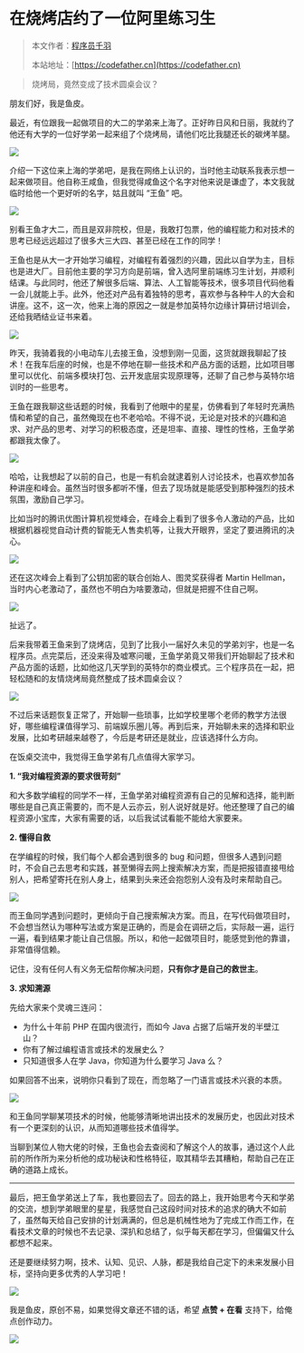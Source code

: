 # 在烧烤店约了一位阿里练习生

> 本文作者：[程序员千羽](https://yuyuanweb.feishu.cn/wiki/Abldw5WkjidySxkKxU2cQdAtnah)
>
> 本站地址：[https://codefather.cn](https://codefather.cn)

> 烧烤局，竟然变成了技术圆桌会议？

朋友们好，我是鱼皮。

最近，有位跟我一起做项目的大二的学弟来上海了。正好昨日风和日丽，我就约了他还有大学的一位好学弟一起来组了个烧烤局，请他们吃比我腿还长的碳烤羊腿。

![](https://pic.yupi.icu/5563/202311051948886.png)

介绍一下这位来上海的学弟吧，是我在网络上认识的，当时他主动联系我表示想一起来做项目。他自称王咸鱼，但我觉得咸鱼这个名字对他来说是谦虚了，本文我就临时给他一个更好听的名字，姑且就叫 “王鱼” 吧。

![](https://pic.yupi.icu/5563/202311051948740.png)

别看王鱼才大二，而且是双非院校，但是，我敢打包票，他的编程能力和对技术的思考已经远远超过了很多大三大四、甚至已经在工作的同学！

王鱼也是从大一才开始学习编程，对编程有着强烈的兴趣，因此以自学为主，目标也是进大厂。目前他主要的学习方向是前端，曾入选阿里前端练习生计划，并顺利结课。与此同时，他还了解很多后端、算法、人工智能等技术，很多项目代码他看一会儿就能上手。此外，他还对产品有着独特的思考，喜欢参与各种牛人的大会和讲座。这不，这一次，他来上海的原因之一就是参加英特尔边缘计算研讨培训会，还给我晒结业证书来着。

![](https://pic.yupi.icu/5563/202311051948129.png)

昨天，我骑着我的小电动车儿去接王鱼，没想到刚一见面，这货就跟我聊起了技术！在我车后座的时候，也是不停地在聊一些技术和产品方面的话题，比如项目哪里可以优化、前端多模块打包、云开发底层实现原理等，还聊了自己参与英特尔培训时的一些思考。

王鱼在跟我聊这些话题的时候，我看到了他眼中的星星，仿佛看到了年轻时充满热情和希望的自己，虽然俺现在也不老哈哈。不得不说，无论是对技术的兴趣和追求、对产品的思考、对学习的积极态度，还是坦率、直接、理性的性格，王鱼学弟都跟我太像了。

![](https://pic.yupi.icu/5563/202311051948713.png)

哈哈，让我想起了以前的自己，也是一有机会就逮着别人讨论技术，也喜欢参加各种讲座和峰会。虽然当时很多都听不懂，但去了现场就是能感受到那种强烈的技术氛围，激励自己学习。

比如当时的腾讯优图计算机视觉峰会，在峰会上看到了很多令人激动的产品，比如根据机器视觉自动计费的智能无人售卖机等，让我大开眼界，坚定了要进腾讯的决心。

![](https://pic.yupi.icu/5563/202311051948966.png)

还在这次峰会上看到了公钥加密的联合创始人、图灵奖获得者 Martin Hellman，当时内心老激动了，虽然也不明白为啥要激动，但就是把握不住自己啊。

![](https://pic.yupi.icu/5563/202311051948073.png)

扯远了。

后来我带着王鱼来到了烧烤店，见到了比我小一届好久未见的学弟刘宇，也是一名程序员。点完菜后，还没来得及嘘寒问暖，王鱼学弟竟又带我们开始聊起了技术和产品方面的话题，比如他这几天学到的英特尔的商业模式。三个程序员在一起，把轻松随和的友情烧烤局竟然整成了技术圆桌会议？

![](https://pic.yupi.icu/5563/202311051948101.png)

不过后来话题恢复正常了，开始聊一些琐事，比如学校里哪个老师的教学方法很好，哪些编程课值得学习、前端娱乐圈儿等。再到后来，开始聊未来的选择和职业发展，比如考研越来越卷了，今后是考研还是就业，应该选择什么方向。

在饭桌交流中，我觉得王鱼学弟有几点值得大家学习。

**1. “我对编程资源的要求很苛刻”**

和大多数学编程的同学不一样，王鱼学弟对编程资源有自己的见解和选择，能判断哪些是自己真正需要的，而不是人云亦云，别人说好就是好。他还整理了自己的编程资源小宝库，大家有需要的话，以后我试试看能不能给大家要来。

**2. 懂得自救**

在学编程的时候，我们每个人都会遇到很多的 bug 和问题，但很多人遇到问题时，不会自己去思考和实践，甚至懒得去网上搜索解决方案，而是把报错直接甩给别人，把希望寄托在别人身上，结果到头来还会抱怨别人没有及时来帮助自己。

![](https://pic.yupi.icu/5563/202311051948168.png)

而王鱼同学遇到问题时，更倾向于自己搜索解决方案。而且，在写代码做项目时，不会想当然认为哪种写法或方案是正确的，而是会在调研之后，实际敲一遍，运行一遍，看到结果才能让自己信服。所以，和他一起做项目时，能感觉到他的靠谱，非常值得信赖。

记住，没有任何人有义务无偿帮你解决问题，**只有你才是自己的救世主**。

**3. 求知溯源**

先给大家来个灵魂三连问：

- 为什么十年前 PHP 在国内很流行，而如今 Java 占据了后端开发的半壁江山？
- 你有了解过编程语言或技术的发展史么？
- 只知道很多人在学 Java，你知道为什么要学习 Java 么？

如果回答不出来，说明你只看到了现在，而忽略了一门语言或技术兴衰的本质。

![](https://pic.yupi.icu/5563/202311051948542.png)

和王鱼同学聊某项技术的时候，他能够清晰地讲出技术的发展历史，也因此对技术有一个更深刻的认识，从而知道哪些技术值得学。

当聊到某位人物大佬的时候，王鱼也会去查阅和了解这个人的故事，通过这个人此前的所作所为来分析他的成功秘诀和性格特征，取其精华去其糟粕，帮助自己在正确的道路上成长。



------



最后，把王鱼学弟送上了车，我也要回去了。回去的路上，我开始思考今天和学弟的交流，想到学弟眼里的星星，我感觉自己这段时间对技术的追求的确大不如前了，虽然每天给自己安排的计划满满的，但总是机械性地为了完成工作而工作，在看技术文章的时候也不去记录、深扒和总结了，似乎每天都在学习，但偏偏又什么都想不起来。

还是要继续努力啊，技术、认知、见识、人脉，都是我给自己定下的未来发展小目标，坚持向更多优秀的人学习吧！

![](https://pic.yupi.icu/5563/202311051948683.png)

我是鱼皮，原创不易，如果觉得文章还不错的话，希望 **点赞 + 在看** 支持下，给俺点创作动力。

![](https://pic.yupi.icu/5563/202311051948871.png)